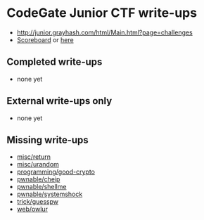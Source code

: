 # CodeGate Junior CTF write-ups

* <http://junior.grayhash.com/html/Main.html?page=challenges>
* [Scoreboard](http://junior.grayhash.com/html/Main.html?page=rank) or [here](TODOLOCAL)

## Completed write-ups

* none yet

## External write-ups only

* none yet

## Missing write-ups

* [misc/return](misc/return)
* [misc/urandom](misc/urandom)
* [programming/good-crypto](https://github.com/ctfs/write-ups-2015/codegate-ctf-2015/programming/good-crypto)
* [pwnable/cheip](pwnable/cheip)
* [pwnable/shellme](pwnable/shellme)
* [pwnable/systemshock](https://github.com/ctfs/write-ups-2015/codegate-ctf-2015/pwnable/systemshock)
* [trick/guesspw](https://github.com/ctfs/write-ups-2015/codegate-ctf-2015/trick/guesspw)
* [web/owlur](https://github.com/ctfs/write-ups-2015/codegate-ctf-2015/web/owlur)